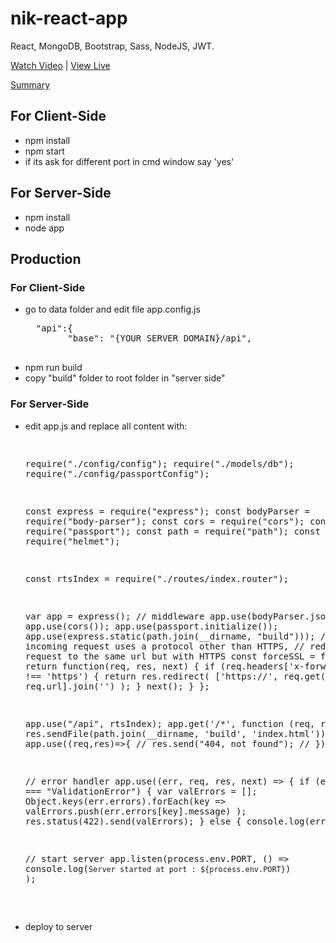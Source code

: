 # nik-react-app
React, MongoDB, Bootstrap, Sass, NodeJS, JWT.

<a href="">Watch Video</a> | <a href="https://hmsrtc.herokuapp.com/">View Live</a>

[Summary](https://nikhilnayyar.web.app/projects#nik-react)

<h2>For Client-Side</h2>
<ul>
<li>npm install</li>
<li>npm start</li>
<li>if its ask for different port in cmd window say 'yes'</li>
</ul>

<h2>For Server-Side</h2>
<ul>
<li>npm install</li>
<li>node app</li>
</ul>

<h2>Production</h2>
<h3>For Client-Side</h2>
<ul>
<li>go to data folder and edit file app.config.js
  <pre>
  "api":{
        "base": "{YOUR SERVER DOMAIN}/api",
  </pre>
</li>
<li>npm run build</li>
<li>copy "build" folder to root folder in "server side"</li>
</ul>

<h3>For Server-Side</h2>
<ul>
<li>edit app.js and replace all content with:
  <pre>

  
 
require("./config/config");
require("./models/db");
require("./config/passportConfig");

const express = require("express");
const bodyParser = require("body-parser");
const cors = require("cors");
const passport = require("passport");
const path = require("path");
const helmet = require("helmet");

const rtsIndex = require("./routes/index.router");

var app = express();
// middleware
app.use(bodyParser.json());
// app.use(cors());
app.use(passport.initialize());
app.use(express.static(path.join(__dirname, "build")));
// If an incoming request uses a protocol other than HTTPS,
// redirect that request to the same url but with HTTPS
const forceSSL = function() {
  return function(req, res, next) {
    if (req.headers['x-forwarded-proto'] !== 'https') {
      return res.redirect(
        ['https://', req.get('Host'), req.url].join('')
      );
    }
    next();
  }
};

app.use("/api", rtsIndex);
app.get('/*', function (req, res, next) {
  res.sendFile(path.join(__dirname, 'build', 'index.html'));
});
// app.use((req,res)=>{
//     res.send("404, not found");
// });

// error handler
app.use((err, req, res, next) => {
  if (err.name === "ValidationError") {
    var valErrors = [];
    Object.keys(err.errors).forEach(key =>
      valErrors.push(err.errors[key].message)
    );
    res.status(422).send(valErrors);
  } else {
    console.log(err);
  }
});

// start server
app.listen(process.env.PORT, () =>
  console.log(`Server started at port : ${process.env.PORT}`)
);






  </pre>
</li>
<li>deploy to server</li>
</ul>
